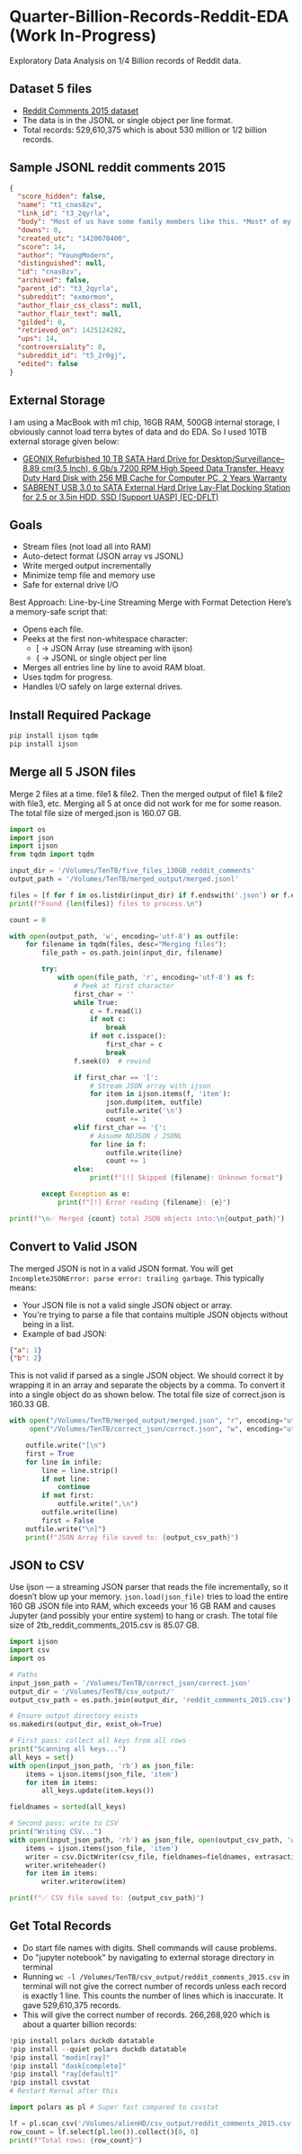 # Quarter-Billion-Records-Reddit-EDA (Work In-Progress)
Exploratory Data Analysis on 1/4 Billion records of Reddit data.

## Dataset 5 files
* [Reddit Comments 2015 dataset](https://archive.org/download/2015_reddit_comments_corpus/reddit_data/2015/)
* The data is in the JSONL or single object per line format. 
* Total records: 529,610,375 which is about 530 million or 1/2 billion records.


## Sample JSONL reddit comments 2015
```json
{
  "score_hidden": false,
  "name": "t1_cnas8zv",
  "link_id": "t3_2qyrla",
  "body": "Most of us have some family members like this. *Most* of my family is like this.",
  "downs": 0,
  "created_utc": "1420070400",
  "score": 14,
  "author": "YoungModern",
  "distinguished": null,
  "id": "cnas8zv",
  "archived": false,
  "parent_id": "t3_2qyrla",
  "subreddit": "exmormon",
  "author_flair_css_class": null,
  "author_flair_text": null,
  "gilded": 0,
  "retrieved_on": 1425124282,
  "ups": 14,
  "controversiality": 0,
  "subreddit_id": "t5_2r0gj",
  "edited": false
}
```

## External Storage
I am using a MacBook with m1 chip, 16GB RAM, 500GB internal storage, I obviously cannot load terra bytes of data and do EDA. So I used 10TB external storage given below:
* [GEONIX Refurbished 10 TB SATA Hard Drive for Desktop/Surveillance–8.89 cm(3.5 Inch), 6 Gb/s 7200 RPM High Speed Data Transfer, Heavy Duty Hard Disk with 256 MB Cache for Computer PC, 2 Years Warranty](https://www.amazon.in/dp/B0DQ5M168L?ref=ppx_yo2ov_dt_b_fed_asin_title)
* [SABRENT USB 3.0 to SATA External Hard Drive Lay-Flat Docking Station for 2.5 or 3.5in HDD, SSD [Support UASP] (EC-DFLT)](https://www.amazon.in/dp/B00LS5NFQ2?ref=ppx_yo2ov_dt_b_fed_asin_title)

## Goals
* Stream files (not load all into RAM)
* Auto-detect format (JSON array vs JSONL)
* Write merged output incrementally
* Minimize temp file and memory use
* Safe for external drive I/O

Best Approach: Line-by-Line Streaming Merge with Format Detection
Here’s a memory-safe script that:
* Opens each file.
* Peeks at the first non-whitespace character:
    * [ → JSON Array (use streaming with ijson)
    * { → JSONL or single object per line
* Merges all entries line by line to avoid RAM bloat.
* Uses tqdm for progress.
* Handles I/O safely on large external drives.

## Install Required Package
```python
pip install ijson tqdm
pip install ijson
```

## Merge all 5 JSON files
Merge 2 files at a time. file1 & file2. Then the merged output of file1 & file2 with file3, etc. Merging all 5 at once did not work for me for some reason. The total file size of merged.json is 160.07 GB.
```python
import os
import json
import ijson
from tqdm import tqdm

input_dir = '/Volumes/TenTB/five_files_130GB_reddit_comments'
output_path = '/Volumes/TenTB/merged_output/merged.jsonl'

files = [f for f in os.listdir(input_dir) if f.endswith('.json') or f.endswith('.jsonl')]
print(f"Found {len(files)} files to process.\n")

count = 0

with open(output_path, 'w', encoding='utf-8') as outfile:
    for filename in tqdm(files, desc="Merging files"):
        file_path = os.path.join(input_dir, filename)

        try:
            with open(file_path, 'r', encoding='utf-8') as f:
                # Peek at first character
                first_char = ''
                while True:
                    c = f.read(1)
                    if not c:
                        break
                    if not c.isspace():
                        first_char = c
                        break
                f.seek(0)  # rewind

                if first_char == '[':
                    # Stream JSON array with ijson
                    for item in ijson.items(f, 'item'):
                        json.dump(item, outfile)
                        outfile.write('\n')
                        count += 1
                elif first_char == '{':
                    # Assume NDJSON / JSONL
                    for line in f:
                        outfile.write(line)
                        count += 1
                else:
                    print(f"[!] Skipped {filename}: Unknown format")

        except Exception as e:
            print(f"[!] Error reading {filename}: {e}")

print(f"\n✅ Merged {count} total JSON objects into:\n{output_path}")
```

## Convert to Valid JSON
The merged JSON is not in a valid JSON format. You will get ```IncompleteJSONError: parse error: trailing garbage```. This typically means:
- Your JSON file is not a valid single JSON object or array.
- You're trying to parse a file that contains multiple JSON objects without being in a list.
- Example of bad JSON:
```json
{"a": 1}
{"b": 2}
```
This is not valid if parsed as a single JSON object. We should correct it by wrapping it in an array and separate the objects by a comma. To convert it into a single object do as shown below. The total file size of correct.json is 160.33 GB.
```python
with open("/Volumes/TenTB/merged_output/merged.json", "r", encoding="utf-8") as infile, \
     open("/Volumes/TenTB/correct_json/correct.json", "w", encoding="utf-8") as outfile:

    outfile.write("[\n")
    first = True
    for line in infile:
        line = line.strip()
        if not line:
            continue
        if not first:
            outfile.write(",\n")
        outfile.write(line)
        first = False
    outfile.write("\n]")
    print(f"JSON Array file saved to: {output_csv_path}")
```

## JSON to CSV

Use ijson — a streaming JSON parser that reads the file incrementally, so it doesn’t blow up your memory. ```json.load(json_file)```  tries to load the entire 160 GB JSON file into RAM, which exceeds your 16 GB RAM and causes Jupyter (and possibly your entire system) to hang or crash. The total file size of 2tb_reddit_comments_2015.csv is 85.07 GB.

```python
import ijson
import csv
import os

# Paths
input_json_path = '/Volumes/TenTB/correct_json/correct.json'
output_dir = '/Volumes/TenTB/csv_output/'
output_csv_path = os.path.join(output_dir, 'reddit_comments_2015.csv')

# Ensure output directory exists
os.makedirs(output_dir, exist_ok=True)

# First pass: collect all keys from all rows
print("Scanning all keys...")
all_keys = set()
with open(input_json_path, 'rb') as json_file:
    items = ijson.items(json_file, 'item')
    for item in items:
        all_keys.update(item.keys())

fieldnames = sorted(all_keys)

# Second pass: write to CSV
print("Writing CSV...")
with open(input_json_path, 'rb') as json_file, open(output_csv_path, 'w', newline='', encoding='utf-8') as csv_file:
    items = ijson.items(json_file, 'item')
    writer = csv.DictWriter(csv_file, fieldnames=fieldnames, extrasaction='ignore')
    writer.writeheader()
    for item in items:
        writer.writerow(item)

print(f"✅ CSV file saved to: {output_csv_path}")
```

## Get Total Records
* Do start file names with digits. Shell commands will cause problems.
* Do "jupyter notebook" by navigating to external storage directory in terminal
* Running ```wc -l /Volumes/TenTB/csv_output/reddit_comments_2015.csv``` in terminal will not give the correct number of records unless each record is exactly 1 line. This counts the number of lines which is inaccurate. It gave 529,610,375 records.
* This will give the correct number of records. 266,268,920 which is about a quarter billion records:

```python
!pip install polars duckdb datatable
!pip install --quiet polars duckdb datatable
!pip install "modin[ray]"
!pip install "dask[complete]"
!pip install "ray[default]"
!pip install csvstat
# Restart Kernal after this
```

```python
import polars as pl # Super fast compared to csvstat

lf = pl.scan_csv('/Volumes/alienHD/csv_output/reddit_comments_2015.csv', infer_schema_length=1000)
row_count = lf.select(pl.len()).collect()[0, 0]
print(f"Total rows: {row_count}")
```